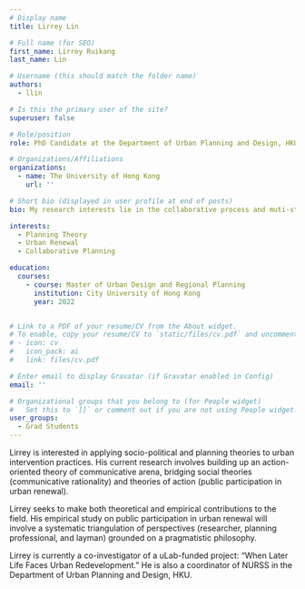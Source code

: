 ```yaml
---
# Display name
title: Lirrey Lin

# Full name (for SEO)
first_name: Lirrey Ruikang
last_name: Lin

# Username (this should match the folder name)
authors:
  - llin

# Is this the primary user of the site?
superuser: false

# Role/position
role: PhD Candidate at the Department of Urban Planning and Design, HKU

# Organizations/Affiliations
organizations:
  - name: The University of Hong Kong
    url: ''

# Short bio (displayed in user profile at end of posts)
bio: My research interests lie in the collaborative process and muti-stakeholder dialogue in the context of urban interventions, and I seek to combine professional planning and local knowledge. I had training in urban design and regional planning from Hong Kong and applied social sciences from Canada.

interests:
  - Planning Theory
  - Urban Renewal
  - Collaborative Planning

education:
  courses:
    - course: Master of Urban Design and Regional Planning
      institution: City University of Hong Kong
      year: 2022


# Link to a PDF of your resume/CV from the About widget.
# To enable, copy your resume/CV to `static/files/cv.pdf` and uncomment the lines below.
# - icon: cv
#   icon_pack: ai
#   link: files/cv.pdf

# Enter email to display Gravatar (if Gravatar enabled in Config)
email: ''

# Organizational groups that you belong to (for People widget)
#   Set this to `[]` or comment out if you are not using People widget.
user_groups:
  - Grad Students
---
```


Lirrey is interested in applying socio-political and planning theories to urban intervention practices. His current research involves building up an action-oriented theory of communicative arena, bridging social theories (communicative rationality) and theories of action (public participation in urban renewal).

Lirrey seeks to make both theoretical and empirical contributions to the field. His empirical study on public participation in urban renewal will involve a systematic triangulation of perspectives (researcher, planning professional, and layman) grounded on a pragmatistic philosophy.

Lirrey is currently a co-investigator of a uLab-funded project: “When Later Life Faces Urban Redevelopment.” He is also a coordinator of NURSS in the Department of Urban Planning and Design, HKU.